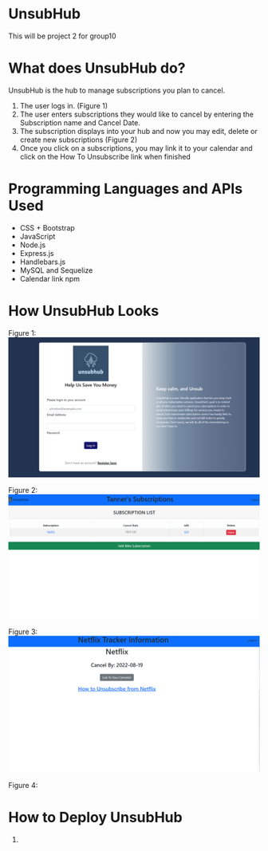 <!-- unique name -->
# UnsubHub
This will be project 2 for group10

<!-- description -->
# What does UnsubHub do?
UnsubHub is the hub to manage subscriptions you plan to cancel. 
1. The user logs in. (Figure 1)
2. The user enters subscriptions they would like to cancel by entering the Subscription name and Cancel Date.
3. The subscription displays into your hub and now you may edit, delete or create new subscriptions (Figure 2)
4. Once you click on a subscriptions, you may link it to your calendar and click on the How To Unsubscribe link when finished

<!-- technologies used -->
# Programming Languages and APIs Used
* CSS + Bootstrap
* JavaScript
* Node.js
* Express.js
* Handlebars.js
* MySQL and Sequelize
* Calendar link npm

<!-- screenshot -->
# How UnsubHub Looks
Figure 1:
![Login](./public/images/Login-page.png)

Figure 2:
![User Home](./public/images/Home-page.png)

Figure 3:
![Each Subscription](./public/images/Subscription-page.png)

Figure 4:

<!-- link -->
# How to Deploy UnsubHub
1. 
